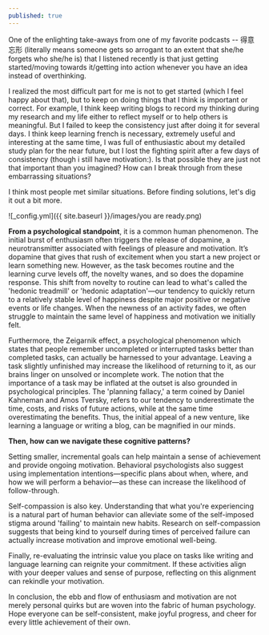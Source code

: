 ```yaml
---
published: true
---
```


One of the enlighting take-aways from one of my favorite podcasts -- 得意忘形 (literally means someone gets so arrogant to an extent that she/he forgets who she/he is) that I listened recently is that just getting started/moving towards it/getting into action whenever you have an idea instead of overthinking. 

I realized the most difficult part for me is not to get started (which I feel happy about that), but to keep on doing things that I think is important or correct. For example, I think keep writing blogs to record my thinking during my research and my life either to reflect myself or to help others is meaningful. But I failed to keep the consistency just after doing it for several days. I think keep learning french is necessary, extremely useful and interesting at the same time, I was full of enthusiastic about my detailed study plan for the near future, but I lost the fighting spirit after a few days of consistency (though i still have motivation:). Is that possible they are just not that important than you imagined? How can I break through from these embarrassing situations? 

I think most people met similar situations. Before finding solutions, let's dig it out a bit more.

![_config.yml]({{ site.baseurl }}/images/you are ready.png)

**From a psychological standpoint**, it is a common human phenomenon. The initial burst of enthusiasm often triggers the release of dopamine, a neurotransmitter associated with feelings of pleasure and motivation. It’s dopamine that gives that rush of excitement when you start a new project or learn something new. However, as the task becomes routine and the learning curve levels off, the novelty wanes, and so does the dopamine response. This shift from novelty to routine can lead to what's called the 'hedonic treadmill' or 'hedonic adaptation'—our tendency to quickly return to a relatively stable level of happiness despite major positive or negative events or life changes. When the newness of an activity fades, we often struggle to maintain the same level of happiness and motivation we initially felt.

Furthermore, the Zeigarnik effect, a psychological phenomenon which states that people remember uncompleted or interrupted tasks better than completed tasks, can actually be harnessed to your advantage. Leaving a task slightly unfinished may increase the likelihood of returning to it, as our brains linger on unsolved or incomplete work. The notion that the importance of a task may be inflated at the outset is also grounded in psychological principles. The 'planning fallacy,' a term coined by Daniel Kahneman and Amos Tversky, refers to our tendency to underestimate the time, costs, and risks of future actions, while at the same time overestimating the benefits. Thus, the initial appeal of a new venture, like learning a language or writing a blog, can be magnified in our minds.

**Then, how can we navigate these cognitive patterns?**

Setting smaller, incremental goals can help maintain a sense of achievement and provide ongoing motivation. Behavioral psychologists also suggest using implementation intentions—specific plans about when, where, and how we will perform a behavior—as these can increase the likelihood of follow-through.

Self-compassion is also key. Understanding that what you're experiencing is a natural part of human behavior can alleviate some of the self-imposed stigma around 'failing' to maintain new habits. Research on self-compassion suggests that being kind to yourself during times of perceived failure can actually increase motivation and improve emotional well-being.

Finally, re-evaluating the intrinsic value you place on tasks like writing and language learning can reignite your commitment. If these activities align with your deeper values and sense of purpose, reflecting on this alignment can rekindle your motivation.

In conclusion, the ebb and flow of enthusiasm and motivation are not merely personal quirks but are woven into the fabric of human psychology. Hope everyone can be self-consistent, make joyful progress, and cheer for every little achievement of their own.


<!-- This is a comment and will not be visible in the rendered Markdown 

Many people have suffered from the boring daily routines of their work and dreamed about only doing their favorite activities. It seems in very rare cases that what people are doing in their work is what they really like. So the reality is that it is extremely difficult to be one of the extermely lucky guys. But I started to think seriously about what kind of activites can give me the most fulfillment and pleasure when I have to started to look for a job. Thinking of my interests, what shows up in my mind is all about drawing, design, creation, ect. From this perpective, this also gives me a strong reason to keep on what I am doing now (drawing and writing blogs). I know I am just nobody at the moment, but I need to start to do it to creat a possibility.

I found myself more peaceful when facing changes in my life, and started to see things from different perspectives. I know I would say after many years: Oh! that difficult period just occupied a small piece of my life, I have done many interesting things, I re-visited myself, and developed myself.

PS: I also startd again to learn how to play piano, for myself, and also for someone who made the donation:)
-->
